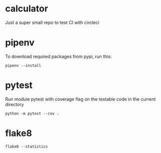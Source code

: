 # calculator
Just a super small repo to test CI with circleci

# pipenv
To download required packages from pypi, run this:

    pipenv --install
    
# pytest
Run module pytest with coverage flag on the testable code in the current directory

    python -m pytest --cov .

# flake8

    flake8 --statistics